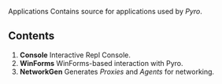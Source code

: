  Applications
Contains source for applications used by _Pyro_.

## Contents
1. **Console** Interactive Repl Console.
1. **WinForms** WinForms-based interaction with Pyro.
1. **NetworkGen** Generates _Proxies_ and _Agents_ for networking.

